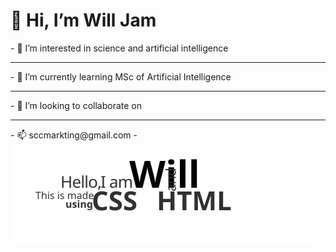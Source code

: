 <h1> 👋 Hi, I’m Will Jam </h1>
- 👀 I’m interested in science and artificial intelligence
<hr>
- 🌱 I’m currently learning MSc of Artificial Intelligence
<hr>
- 💞️ I’m looking to collaborate on 
<hr>
- 📫 sccmarkting@gmail.com
- <img src="./intro.svg" alt="" />

<!---
wlaa41/wlaa41 is a ✨ special ✨ repository because its `README.md` (this file) appears on your GitHub profile.
You can click the Preview link to take a look at your changes.
--->
